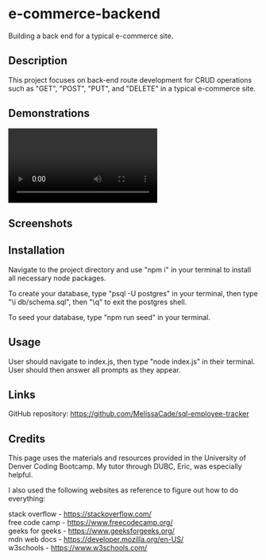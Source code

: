 # e-commerce-backend

Building a back end for a typical e-commerce site.

## Description

This project focuses on back-end route development for CRUD operations such as "GET", "POST", "PUT", and "DELETE" in a typical e-commerce site. 

## Demonstrations

<video controls src="assets/video_walkthrough/Recording 2024-04-11 233844.mp4" title="Demonstration Video"></video>

## Screenshots



## Installation

Navigate to the project directory and use "npm i" in your terminal to install all necessary node packages.

To create your database, type "psql -U postgres" in your terminal, then type "\i db/schema.sql", then "\q" to exit the postgres shell.

To seed your database, type "npm run seed" in your terminal.

## Usage

User should navigate to index.js, then type "node index.js" in their terminal.
User should then answer all prompts as they appear.

## Links

GitHub repository: https://github.com/MelissaCade/sql-employee-tracker

## Credits

This page uses the materials and resources provided in the University of Denver Coding Bootcamp. My tutor through DUBC, Eric, was especially helpful.

I also used the following websites as reference to figure out how to do everything:

stack overflow - https://stackoverflow.com/  
free code camp - https://www.freecodecamp.org/  
geeks for geeks - https://www.geeksforgeeks.org/  
mdn web docs - https://developer.mozilla.org/en-US/  
w3schools - https://www.w3schools.com/
